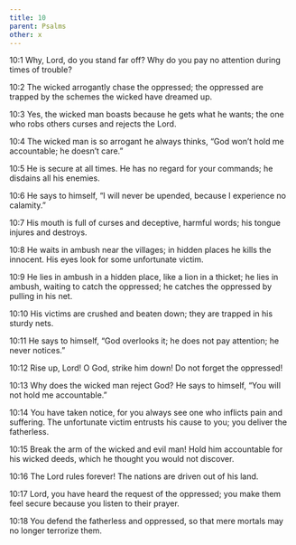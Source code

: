 ```yaml
---
title: 10
parent: Psalms
other: x
---
```



<a name="10:1">10:1</a> Why, Lord, do you stand far off?
Why do you pay no attention during times of trouble?

<a name="10:2">10:2</a> The wicked arrogantly chase the oppressed;
the oppressed are trapped by the schemes the wicked have dreamed up.

<a name="10:3">10:3</a> Yes, the wicked man boasts because he gets what he wants;
the one who robs others curses and rejects the Lord.

<a name="10:4">10:4</a> The wicked man is so arrogant he always thinks,
“God won’t hold me accountable; he doesn’t care.”

<a name="10:5">10:5</a> He is secure at all times.
He has no regard for your commands;
he disdains all his enemies.

<a name="10:6">10:6</a> He says to himself,
“I will never be upended,
because I experience no calamity.”

<a name="10:7">10:7</a> His mouth is full of curses and deceptive, harmful words;
his tongue injures and destroys.

<a name="10:8">10:8</a> He waits in ambush near the villages;
in hidden places he kills the innocent.
His eyes look for some unfortunate victim.

<a name="10:9">10:9</a> He lies in ambush in a hidden place, like a lion in a thicket;
he lies in ambush, waiting to catch the oppressed;
he catches the oppressed by pulling in his net.

<a name="10:10">10:10</a> His victims are crushed and beaten down;
they are trapped in his sturdy nets.

<a name="10:11">10:11</a> He says to himself,
“God overlooks it;
he does not pay attention;
he never notices.”

<a name="10:12">10:12</a> Rise up, Lord!
O God, strike him down!
Do not forget the oppressed!

<a name="10:13">10:13</a> Why does the wicked man reject God?
He says to himself, “You will not hold me accountable.”

<a name="10:14">10:14</a> You have taken notice,
for you always see one who inflicts pain and suffering.
The unfortunate victim entrusts his cause to you;
you deliver the fatherless.

<a name="10:15">10:15</a> Break the arm of the wicked and evil man!
Hold him accountable for his wicked deeds,
which he thought you would not discover.

<a name="10:16">10:16</a> The Lord rules forever!
The nations are driven out of his land.

<a name="10:17">10:17</a> Lord, you have heard the request of the oppressed;
you make them feel secure because you listen to their prayer.

<a name="10:18">10:18</a> You defend the fatherless and oppressed,
so that mere mortals may no longer terrorize them.